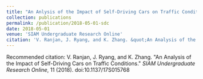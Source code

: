 ```yaml
---
title: "An Anlysis of the Impact of Self-Driving Cars on Traffic Conditions"
collection: publications
permalink: /publication/2018-05-01-sdc
date: 2018-05-01
venue: 'SIAM Undergraduate Research Online'
citation: 'V. Ranjan, J. Ryang, and K. Zhang. &quot;An Analysis of the Impact of Self-Driving Cars on Traffic Conditions.&quot; <i>SIAM Undergraduate Research Online</i>, 11 (2018). doi:10.1137/17S015768'
---
```

Recommended citation: V. Ranjan, J. Ryang, and K. Zhang. "An Analysis of the Impact of Self-Driving Cars on Traffic Conditions." <i>SIAM Undergraduate Research Online</i>, 11 (2018). doi:10.1137/17S015768